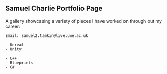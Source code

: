 ## Samuel Charlie Portfolio Page

A gallery showcasing a variety of pieces I have worked on through out my career:

```
Email: samuel2.tamkin@live.uwe.ac.uk
```

```
- Unreal
- Unity

- C++
- Blueprints
- C#
```
